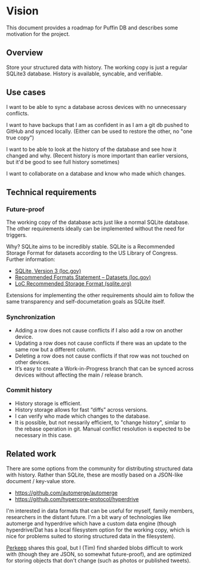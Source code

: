 # Vision

This document provides a roadmap for Puffin DB and describes some motivation for
the project.

## Overview

Store your structured data with history. The working copy is just a regular
SQLite3 database. History is available, syncable, and verifiable.

## Use cases

I want to be able to sync a database across devices with no unnecessary
conflicts.

I want to have backups that I am as confident in as I am a git db pushed to
GitHub and synced locally. (Either can be used to restore the other, no "one
true copy")

I want to be able to look at the history of the database and see how it changed
and why. (Recent history is more important than earlier versions, but it'd be
good to see full history sometimes)

I want to collaborate on a database and know who made which changes.

## Technical requirements

### Future-proof

The working copy of the database acts just like a normal SQLite database. The
other requirements ideally can be implemented without the need for triggers.

Why? SQLite aims to be incredibly stable. SQLite is a Recommended Storage
Format for datasets according to the US Library of Congress. Further
information:

* [SQLite, Version 3 (loc.gov)](https://www.loc.gov/preservation/digital/formats/fdd/fdd000461.shtml)
* [Recommended Formats Statement – Datasets
  (loc.gov)](https://www.loc.gov/preservation/resources/rfs/data.html)
* [LoC Recommended Storage Format (sqlite.org)](https://sqlite.org/locrsf.html)

Extensions for implementing the other requirements should aim to follow the same
transparency and self-documetation goals as SQLite itself.

### Synchronization

* Adding a row does not cause conflicts if I also add a row on another device.
* Updating a row does not cause conflicts if there was an update to the same
  row but a different column.
* Deleting a row does not cause conflicts if that row was not touched on other devices.
* It’s easy to create a Work-in-Progress branch that can be synced across
  devices without affecting the main / release branch.

### Commit history

* History storage is efficient.
* History storage allows for fast “diffs” across versions.
* I can verify who made which changes to the database.
* It is possible, but not nessarily efficient, to "change history", simlar to
  the rebase operation in git. Manual conflict resolution is expected to be
  necessary in this case.

## Related work

There are some options from the community for distributing structured data with
history. Rather than SQLite, these are mostly based on a JSON-like document /
key-value store.

* https://github.com/automerge/automerge
* https://github.com/hypercore-protocol/hyperdrive

I'm interested in data formats that can be useful for myself, family members,
researchers in the distant future. I'm a bit wary of technologies like automerge
and hyperdrive which have a custom data engine (though hyperdrive/Dat has a
local filesystem option for the working copy, which is nice for problems suited
to storing structured data in the filesystem).

[Perkeep](https://perkeep.org/) shares this goal, but I (Tim) find sharded blobs
difficult to work with (though they are JSON, so somewhat future-proof), and are
optimized for storing objects that don't change (such as photos or published
tweets).

